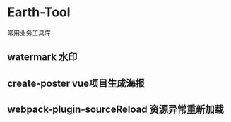 # Earth-Tool
常用业务工具库


## watermark 水印

## create-poster vue项目生成海报

## webpack-plugin-sourceReload 资源异常重新加载